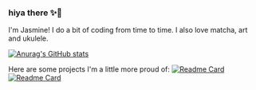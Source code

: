 ### hiya there ✨🌿
I'm Jasmine! I do a bit of coding from time to time. I also love matcha, art and ukulele.

[![Anurag's GitHub stats](https://github-readme-stats.vercel.app/api?username=jasmineke&show_icons=true&title_color=98705C&icon_color=98705C&text_color=D2A083&bg_color=FFF8F1)](https://github.com/anuraghazra/github-readme-stats)

Here are some projects I'm a little more proud of:
[![Readme Card](https://github-readme-stats.vercel.app/api/pin/?username=jasmineke&repo=jasmineke.github.io&title_color=AEBF99&icon_color=AEBF99&card_width=10&bg_color=FFF8F1&text_color=C7DDA8)](https://github.com/jasmineke/jasmineke.github.io)
[![Readme Card](https://github-readme-stats.vercel.app/api/pin/?username=scheng20&repo=afk-chrome-extension&title_color=AEBF99&icon_color=AEBF99&bg_color=FFF8F1&text_color=C7DDA8)](https://github.com/scheng20/afk-chrome-extension)

<!--
**jasmineke/jasmineke** is a ✨ _special_ ✨ repository because its `README.md` (this file) appears on your GitHub profile.

Here are some ideas to get you started:

- 🔭 I’m currently working on ...
- 🌱 I’m currently learning ...
- 👯 I’m looking to collaborate on ...
- 🤔 I’m looking for help with ...
- 💬 Ask me about ...
- 📫 How to reach me: ...
- 😄 Pronouns: ...
- ⚡ Fun fact: ...
-->
